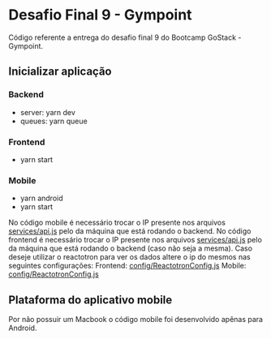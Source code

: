 # Desafio Final 9 - Gympoint

Código referente a entrega do desafio final 9 do Bootcamp GoStack - Gympoint.

## Inicializar aplicação

### Backend

- server: yarn dev
- queues: yarn queue

### Frontend

- yarn start

### Mobile

- yarn android
- yarn start

No código mobile é necessário trocar o IP presente nos arquivos [services/api.js](https://github.com/filipebsmaia/gympoint/blob/master/mobile/src/services/api.js/) pelo da máquina que está rodando o backend.
No código frontend é necessário trocar o IP presente nos arquivos [services/api.js](https://github.com/filipebsmaia/gympoint/blob/master/frontend/src/services/api.js/) pelo da máquina que está rodando o backend (caso não seja a mesma).
Caso deseje utilizar o reactotron para ver os dados altere o ip do mesmos nas seguintes configurações:
Frontend: [config/ReactotronConfig.js](https://github.com/filipebsmaia/gympoint/blob/master/frontend/src/config/ReactotronConfig.js/)
Mobile: [config/ReactotronConfig.js](https://github.com/filipebsmaia/gympoint/blob/master/mobile/src/config/ReactotronConfig.js/)

## Plataforma do aplicativo mobile

Por não possuir um Macbook o código mobile foi desenvolvido apênas para Android.
